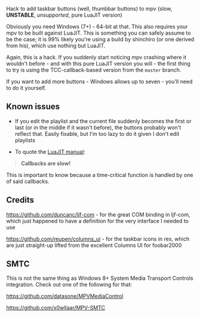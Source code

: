 Hack to add taskbar buttons (well, thumbbar buttons) to mpv (slow, **UNSTABLE**, *unsupported*, pure LuaJIT version)

Obviously you need Windows (7+) - 64-bit at that. This also requires your mpv to be built against LuaJIT. This is something you can safely assume to be the case; it is 99% likely you're using a build by shinchiro (or one derived from his), which use nothing but LuaJIT.

Again, this is a hack. If you suddenly start noticing mpv crashing where it wouldn't before - and with this pure LuaJIT version you will - the first thing to try is using the TCC-callback-based version from the `master` branch.

If you want to add more buttons - Windows allows up to seven - you'll need to do it yourself.

## Known issues

* If you edit the playlist and the current file suddenly becomes the first or last (or in the middle if it wasn't before), the buttons probably won't reflect that. Easily fixable, but I'm too lazy to do it given I don't edit playlists

* To quote the [LuaJIT manual](https://luajit.org/ext_ffi_semantics.html#callback):

> **Callbacks are slow!**

This is important to know because a time-critical function is handled by one of said callbacks.

## Credits

https://github.com/duncanc/ljf-com - for the great COM binding in ljf-com, which just happened to have a definition for the very interface I needed to use

https://github.com/reupen/columns_ui - for the taskbar icons in res, which are just straight-up lifted from the excellent Columns UI for foobar2000

## SMTC

This is not the same thing as Windows 8+ System Media Transport Controls integration. Check out one of the following for that:

https://github.com/datasone/MPVMediaControl

https://github.com/x0wllaar/MPV-SMTC